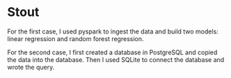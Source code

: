 # Stout

For the first case, I used pyspark to ingest the data and build two models: linear regression and random forest regression.

For the second case, I first created a database in PostgreSQL and copied the data into the database. Then I used SQLite to connect the database and wrote the query.
